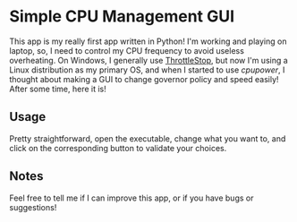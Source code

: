 # Simple CPU Management GUI
This app is my really first app written in Python!
I'm working and playing on laptop, so, I need to control my CPU frequency to avoid useless overheating. On Windows, I generally use [ThrottleStop](https://www.techpowerup.com/download/techpowerup-throttlestop/), but now I'm using a Linux distribution as my primary OS, and when I started to use *cpupower*, I thought about making a GUI to change governor policy and speed easily! After some time, here it is!

## Usage
Pretty straightforward, open the executable, change what you want to, and click on the corresponding button to validate your choices.

## Notes
Feel free to tell me if I can improve this app, or if you have bugs or suggestions!